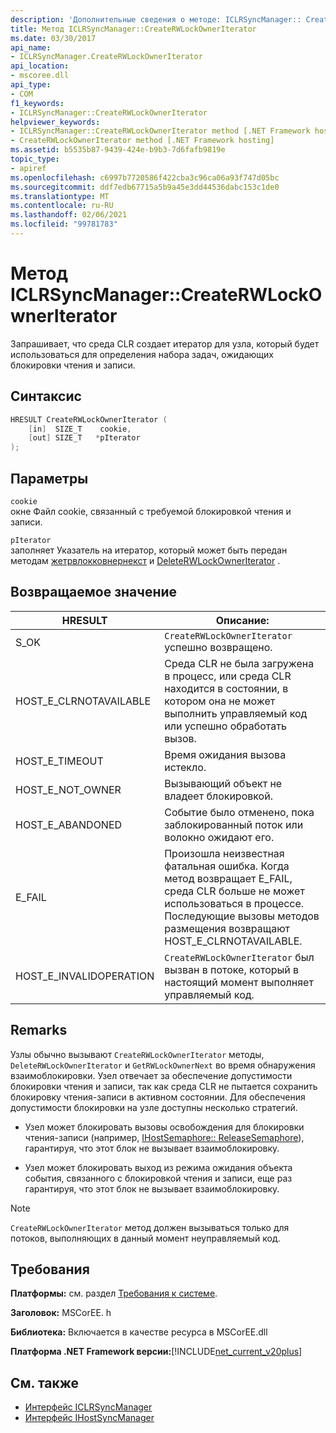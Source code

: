 ```yaml
---
description: 'Дополнительные сведения о методе: ICLRSyncManager:: CreateRWLockOwnerIterator'
title: Метод ICLRSyncManager::CreateRWLockOwnerIterator
ms.date: 03/30/2017
api_name:
- ICLRSyncManager.CreateRWLockOwnerIterator
api_location:
- mscoree.dll
api_type:
- COM
f1_keywords:
- ICLRSyncManager::CreateRWLockOwnerIterator
helpviewer_keywords:
- ICLRSyncManager::CreateRWLockOwnerIterator method [.NET Framework hosting]
- CreateRWLockOwnerIterator method [.NET Framework hosting]
ms.assetid: b5535b87-9439-424e-b9b3-7d6fafb9819e
topic_type:
- apiref
ms.openlocfilehash: c6997b7720586f422cba3c96ca06a93f747d05bc
ms.sourcegitcommit: ddf7edb67715a5b9a45e3dd44536dabc153c1de0
ms.translationtype: MT
ms.contentlocale: ru-RU
ms.lasthandoff: 02/06/2021
ms.locfileid: "99781783"
---
```

# <a name="iclrsyncmanagercreaterwlockowneriterator-method"></a>Метод ICLRSyncManager::CreateRWLockOwnerIterator

Запрашивает, что среда CLR создает итератор для узла, который будет использоваться для определения набора задач, ожидающих блокировки чтения и записи.  
  
## <a name="syntax"></a>Синтаксис  
  
```cpp  
HRESULT CreateRWLockOwnerIterator (  
    [in]  SIZE_T    cookie,  
    [out] SIZE_T   *pIterator  
);  
```  
  
## <a name="parameters"></a>Параметры  

 `cookie`  
 окне Файл cookie, связанный с требуемой блокировкой чтения и записи.  
  
 `pIterator`  
 заполняет Указатель на итератор, который может быть передан методам [жетрвлокковнернекст](iclrsyncmanager-getrwlockownernext-method.md) и [DeleteRWLockOwnerIterator](iclrsyncmanager-deleterwlockowneriterator-method.md) .  
  
## <a name="return-value"></a>Возвращаемое значение  
  
|HRESULT|Описание:|  
|-------------|-----------------|  
|S_OK|`CreateRWLockOwnerIterator` успешно возвращено.|  
|HOST_E_CLRNOTAVAILABLE|Среда CLR не была загружена в процесс, или среда CLR находится в состоянии, в котором она не может выполнить управляемый код или успешно обработать вызов.|  
|HOST_E_TIMEOUT|Время ожидания вызова истекло.|  
|HOST_E_NOT_OWNER|Вызывающий объект не владеет блокировкой.|  
|HOST_E_ABANDONED|Событие было отменено, пока заблокированный поток или волокно ожидают его.|  
|E_FAIL|Произошла неизвестная фатальная ошибка. Когда метод возвращает E_FAIL, среда CLR больше не может использоваться в процессе. Последующие вызовы методов размещения возвращают HOST_E_CLRNOTAVAILABLE.|  
|HOST_E_INVALIDOPERATION|`CreateRWLockOwnerIterator` был вызван в потоке, который в настоящий момент выполняет управляемый код.|  
  
## <a name="remarks"></a>Remarks  

 Узлы обычно вызывают `CreateRWLockOwnerIterator` методы, `DeleteRWLockOwnerIterator` и `GetRWLockOwnerNext` во время обнаружения взаимоблокировки. Узел отвечает за обеспечение допустимости блокировки чтения и записи, так как среда CLR не пытается сохранить блокировку чтения-записи в активном состоянии. Для обеспечения допустимости блокировки на узле доступны несколько стратегий.  
  
- Узел может блокировать вызовы освобождения для блокировки чтения-записи (например, [IHostSemaphore:: ReleaseSemaphore](ihostsemaphore-releasesemaphore-method.md)), гарантируя, что этот блок не вызывает взаимоблокировку.  
  
- Узел может блокировать выход из режима ожидания объекта события, связанного с блокировкой чтения и записи, еще раз гарантируя, что этот блок не вызывает взаимоблокировку.  
  
> [!NOTE]
> `CreateRWLockOwnerIterator` метод должен вызываться только для потоков, выполняющих в данный момент неуправляемый код.  
  
## <a name="requirements"></a>Требования  

 **Платформы:** см. раздел [Требования к системе](../../get-started/system-requirements.md).  
  
 **Заголовок:** MSCorEE. h  
  
 **Библиотека:** Включается в качестве ресурса в MSCorEE.dll  
  
 **Платформа .NET Framework версии:**[!INCLUDE[net_current_v20plus](../../../../includes/net-current-v20plus-md.md)]  
  
## <a name="see-also"></a>См. также

- [Интерфейс ICLRSyncManager](iclrsyncmanager-interface.md)
- [Интерфейс IHostSyncManager](ihostsyncmanager-interface.md)
